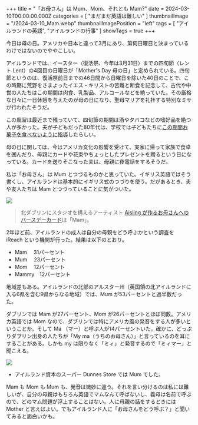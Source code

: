 +++
title = "「お母さん」は Mum、Mom、それとも Mam?"
date = 2024-03-10T00:00:00.000Z
categories = [ "まだまだ英語は難しい" ]
thumbnailImage = "/2024-03-10_Mam.webp"
thumbnailImagePosition = "left"
tags = [ "アイルランドの英語", "アイルランドの行事" ]
showTags = true
+++

今日は母の日。アメリカや日本と違って3月にあり、第何日曜日と決まっているわけではないのでややこしい。

<!--more-->

アイルランドでは、イースター（復活祭、今年は3月31日）までの四旬節（レント Lent）の4回目の日曜日が「Mother's Day 母の日」と定められている。四旬節というのは、復活祭前日までの46日間から日曜日を除いた40日のことで、この時期に荒野をさまよったイエス・キリストの苦難と断食を記念して、古代や中世の人たちはこの期間は肉食、乳製品、アルコールなどを絶っていた。その厳格な日々に一日休憩を与えたのが母の日になり、聖母マリアを礼拝する特別なミサが行われたそうだ。

この風習は最近まで残っていて、四旬節の期間は酒やタバコなどの嗜好品を絶つ人が多かった。夫が子どもだった80年代は、学校では子どもたちに[この期間お菓子を食べないように指導](https://www.riastra.com/2021/04/%E3%82%A4%E3%83%BC%E3%82%B9%E3%82%BF%E3%83%BC%E3%83%81%E3%83%A7%E3%82%B3%E3%81%AF%E3%82%B9%E3%82%A4%E3%83%BC%E3%83%84-sweets/)したらしい。

母の日に関しては、今はアメリカ文化の影響を受けて、実家に帰って家族で食卓を囲んだり、母親にカードや花束やちょっとしたプレゼントを贈るという日になっている。カードを送りそこなった夫は、母親に夜電話をするそうだ。

私は「お母さん」は Mum とつづるものかと思っていた。イギリス英語ではそう書くし、アイルランドは基本的にイギリス式のつづりを使う。だがあるとき、夫や友人たちは Mam とつづっていることに気がついた。

![](/2024-03-10_Mam.webp)

> 北ダブリンにスタジオを構えるアーティスト [Aisling が作るお母さんへのバースデーカード](https://www.littlepapermill.ie/search?q=Mam)は「Mam」。 

2年ほど前、アイルランドの成人は自分の母親をどう呼ぶかという調査を iReach という機関が行った。結果は以下のとおり。

* Mam	　31パーセント
* Mum	　23パーセント
* Mom	　12パーセント
* Mammy　12パーセント

地域差もある。アイルランドの北部のアルスター州（英国領の北アイルランドに入る6県を含む9県からなる地域）では、Mum が53パーセントと過半数だった。

ダブリンでは Mam が27パーセント、Mom が26パーセントとほぼ同数。アメリカ英語では Mom なので、ダブリンでは特にアメリカ風の発音をする人が多いということか。そして Ma （マー）と呼ぶ人が14パーセントいた。確かに、どっぷりダブリン出身の人たちが「My ma（うちのお母さん）」と言っているのを耳にすることがある。しかも my は限りなく「ミィ」と発音するので「ミィマー」と聞こえる。

![](/2024-03-10_Mam-2.webp)

* アイルランド資本のスーパー Dunnes Store では Mum でした。

Mam も Mom も Mum も、発音は微妙に違う。それを言い分けるのは私には難しいが、自分の母親はもちろん英語でマムなんて呼ばないし、義母は名前で呼ぶので、どのマム問題が浮上することはない。人に母親の話をするときには Mother と言えばよい。でもアイルランド人に「お母さんをどう呼ぶ？」と聞いてみると面白いかも。
